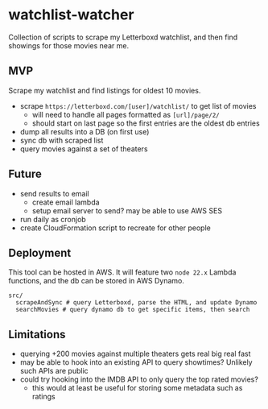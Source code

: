 # watchlist-watcher
Collection of scripts to scrape my Letterboxd watchlist, and then find showings for those movies near me.

## MVP

Scrape my watchlist and find listings for oldest 10 movies.

- scrape `https://letterboxd.com/[user]/watchlist/` to get list of movies
  - will need to handle all pages formatted as `[url]/page/2/`
  - should start on last page so the first entries are the oldest db entries
- dump all results into a DB (on first use)
- sync db with scraped list
- query movies against a set of theaters

## Future

- send results to email
  - create email lambda
  - setup email server to send? may be able to use AWS SES
- run daily as cronjob
- create CloudFormation script to recreate for other people

## Deployment

This tool can be hosted in AWS. It will feature two `node 22.x` Lambda functions, and the db can be stored in AWS Dynamo.

```shell
src/
  scrapeAndSync # query Letterboxd, parse the HTML, and update Dynamo
  searchMovies # query dynamo db to get specific items, then search
```

## Limitations

- querying +200 movies against multiple theaters gets real big real fast
- may be able to hook into an existing API to query showtimes? Unlikely such APIs are public
- could try hooking into the IMDB API to only query the top rated movies?
  - this would at least be useful for storing some metadata such as ratings

